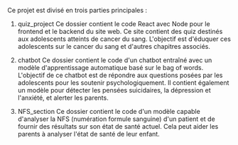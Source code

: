 Ce projet est divisé en trois parties principales :

1. quiz_project
Ce dossier contient le code React avec Node pour le frontend et le backend du site web. Ce site contient des quiz destinés aux adolescents atteints de cancer du sang. L'objectif est d'éduquer ces adolescents sur le cancer du sang et d'autres chapitres associés.

2. chatbot
Ce dossier contient le code d'un chatbot entraîné avec un modèle d'apprentissage automatique basé sur le bag of words. L'objectif de ce chatbot est de répondre aux questions posées par les adolescents pour les soutenir psychologiquement. Il contient également un modèle pour détecter les pensées suicidaires, la dépression et l'anxiété, et alerter les parents.

3. NFS_section
Ce dossier contient le code d'un modèle capable d'analyser la NFS (numération formule sanguine) d'un patient et de fournir des résultats sur son état de santé actuel. Cela peut aider les parents à analyser l'état de santé de leur enfant.

